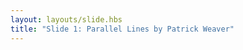 ```yaml
---
layout: layouts/slide.hbs
title: "Slide 1: Parallel Lines by Patrick Weaver"
---
```


<div id="map"></div>